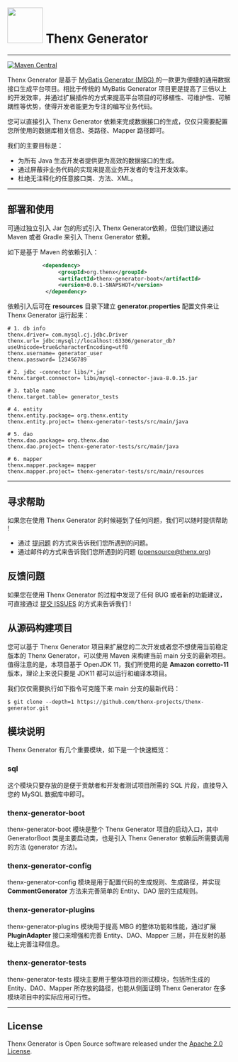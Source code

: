 # <img src="./doc/thenx.png" width="80" height="80"> Thenx Generator

------
[![Maven Central](https://maven-badges.herokuapp.com/maven-central/org.thenx.projects/thenx-generator-boot/badge.svg)](https://maven-badges.herokuapp.com/maven-central/org.thenx.projects/thenx-generator-boot)

Thenx Generator 是基于 [MyBatis Generator (MBG) ](https://github.com/mybatis/generator)的一款更为便捷的通用数据接口生成平台项目。相比于传统的 MyBatis Generator 项目更是提高了三倍以上的开发效率，并通过扩展插件的方式来提高平台项目的可移植性、可维护性、可解耦性等优势，使得开发者能更为专注的编写业务代码。

您可以直接引入 Thenx Generator 依赖来完成数据接口的生成，仅仅只需要配置您所使用的数据库相关信息、类路径、Mapper 路径即可。

我们的主要目标是：

- 为所有 Java 生态开发者提供更为高效的数据接口的生成。
- 通过屏蔽非业务代码的实现来提高业务开发者的专注开发效率。
- 杜绝无注释化的任意接口类、方法、XML。

------

## 部署和使用

可通过独立引入 Jar 包的形式引入 Thenx Generator依赖，但我们建议通过 Maven 或者 Gradle 来引入 Thenx Generator 依赖。

如下是基于 Maven 的依赖引入：

```xml
           <dependency>
                <groupId>org.thenx</groupId>
                <artifactId>thenx-generator-boot</artifactId>
                <version>0.0.1-SNAPSHOT</version>
            </dependency>
```

依赖引入后可在 **resources** 目录下建立 **generator.properties** 配置文件来让 Thenx Generator 运行起来：

```properties
# 1. db info
thenx.driver= com.mysql.cj.jdbc.Driver
thenx.url= jdbc:mysql://localhost:63306/generator_db?useUnicode=true&characterEncoding=utf8
thenx.username= generator_user
thenx.password= 123456789

# 2. jdbc -connector libs/*.jar
thenx.target.connector= libs/mysql-connector-java-8.0.15.jar

# 3. table name
thenx.target.table= generator_tests

# 4. entity
thenx.entity.package= org.thenx.entity
thenx.entity.project= thenx-generator-tests/src/main/java

# 5. dao
thenx.dao.package= org.thenx.dao
thenx.dao.project= thenx-generator-tests/src/main/java

# 6. mapper
thenx.mapper.package= mapper
thenx.mapper.project= thenx-generator-tests/src/main/resources
```

------

## 寻求帮助

如果您在使用 Thenx Generator 的时候碰到了任何问题，我们可以随时提供帮助 !

- 通过 [提问题](https://github.com/thenx-projects/thenx-generator/issues) 的方式来告诉我们您所遇到的问题。
- 通过邮件的方式来告诉我们您所遇到的问题 (opensource@thenx.org)

## 反馈问题

如果您在使用 Thenx Generator 的过程中发现了任何 BUG 或者新的功能建议，可直接通过 [提交 ISSUES](https://github.com/thenx-projects/thenx-generator/issues) 的方式来告诉我们 !

## 从源码构建项目

您可以基于 Thenx Generator 项目来扩展您的二次开发或者您不想使用当前稳定版本的 Thenx Generator，可以使用 Maven 来构建当前 main 分支的最新项目。值得注意的是，本项目基于 OpenJDK 11，我们所使用的是 **Amazon corretto-11** 版本，理论上来说只要是 JDK11 都可以运行和编译本项目。

我们仅仅需要执行如下指令可克隆下来 main 分支的最新代码：

```shell
$ git clone --depth=1 https://github.com/thenx-projects/thenx-generator.git
```

## 模块说明

Thenx Generator 有几个重要模块，如下是一个快速概览：

### sql

这个模块只要存放的是便于贡献者和开发者测试项目所需的 SQL 片段，直接导入您的 MySQL 数据库中即可。

### thenx-generator-boot

thenx-generator-boot 模块是整个 Thenx Generator 项目的启动入口，其中 GeneratorBoot 类是主要启动类，也是引入 Thenx Generator 依赖后所需要调用的方法 (generator 方法)。

### thenx-generator-config

thenx-generator-config 模块是用于配置代码的生成规则、生成路径，并实现 **CommentGenerator** 方法来完善简单的 Entity、DAO 层的生成规则。

### thenx-generator-plugins

thenx-generator-plugins 模块用于提高 MBG 的整体功能和性能，通过扩展 **PluginAdapter** 接口来增强和完善 Entity、DAO、Mapper 三层，并在反射的基础上完善注释信息。

### thenx-generator-tests

thenx-generator-tests 模块主要用于整体项目的测试模块，包括所生成的 Entity、DAO、Mapper 所存放的路径，也能从侧面证明 Thenx Generator 在多模块项目中的实际应用可行性。

------

## License

Thenx Generator is Open Source software released under the [Apache 2.0 License](https://www.apache.org/licenses/LICENSE-2.0.html).
